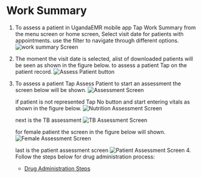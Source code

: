 # Work Summary

1. To assess a patient in UgandaEMR mobile app Tap Work Summary from the menu screen or home screen, Select visit date for patients with appointments. use the filter to navigate through different options. ![work summary Screen](.gitbook/assets/img15.jpg)
2. The moment the visit date is selected, alist of downloaded patients will be seen as shown in the figure below. to assess a patient Tap on the patient record. ![Assess Patient button](.gitbook/assets/img16.jpg)
3. To assess a patient Tap Assess Patient to start an assessment the screen below will be shown. ![Assessment Screen](.gitbook/assets/img2.jpg)

   if patient is not represented Tap No button and start entering vitals as shown in the figure below. ![Nutrition Assessment Screen](.gitbook/assets/nutrition.jpg)

   next is the TB assessment ![TB Assessment Screen](.gitbook/assets/tb.jpg)

   for female patient the screen in the figure below will shown. ![Female Assessment Screen](.gitbook/assets/female.jpg)

   last is the patient assessment screen ![Patient Assessment Screen](.gitbook/assets/patient.jpg) 4. Follow the steps below for drug administration process:

   * [Drug Administration Steps](drug-administration.md) 

